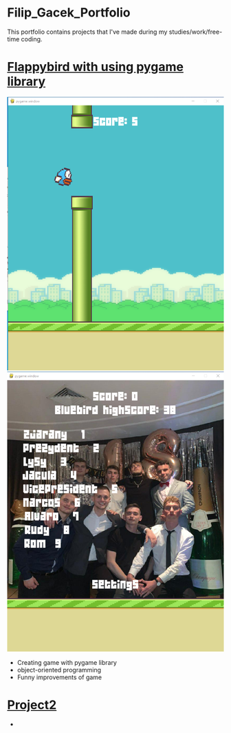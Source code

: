 # Filip_Gacek_Portfolio
This portfolio contains projects that I've made during my studies/work/free-time coding. 

# [Flappybird with using pygame library](https://github.com/GacinhoV33/flappybird)
![Flappybird](/images/flappy_img2.png) ![Clownbird](/images/flappy_img1.png)
* Creating game with pygame library 
* object-oriented programming
* Funny improvements of game 

# [Project2](link)
*
